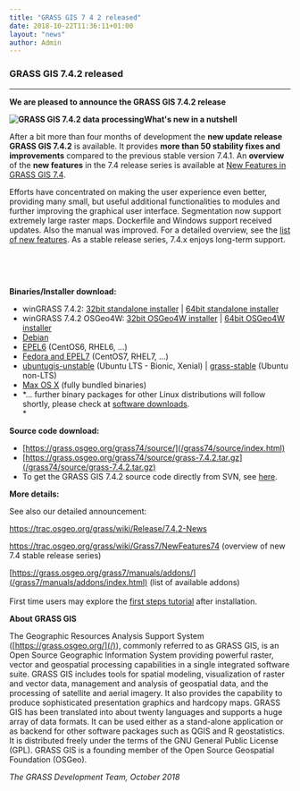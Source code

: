 ```yaml
---
title: "GRASS GIS 7 4 2 released"
date: 2018-10-22T11:36:11+01:00
layout: "news"
author: Admin
---
```


### GRASS GIS 7.4.2 released

------------------------------------------------------------------------

**We are pleased to announce the **GRASS GIS 7.4.2 **release******

**![GRASS GIS 7.4.2 data
processing](/images/news/grass741_screenshot.png)What's
new in a nutshell**

After a bit more than four months of development the **new update
release** **GRASS GIS 7.4.2** is available. It provides **more than 50
stability fixes and improvements** compared to the previous stable
version 7.4.1. An **overview** of the **new features** in the 7.4
release series is available at [New Features in GRASS GIS
7.4](https://trac.osgeo.org/grass/wiki/Grass7/NewFeatures74).

Efforts have concentrated on making the user experience even better,
providing many small, but useful additional functionalities to modules
and further improving the graphical user interface. Segmentation now
support extremely large raster maps. Dockerfile and Windows support
received updates. Also the manual was improved. For a detailed overview,
see the [list of new
features](https://trac.osgeo.org/grass/wiki/Grass7/NewFeatures74). As a
stable release series, 7.4.x enjoys long-term support.

 

 

**Binaries/Installer download:**

-   winGRASS 7.4.2: [32bit standalone
    installer](/grass74/binary/mswindows/native/x86/WinGRASS-7.4.2-1-Setup-x86.exe)
    \| [64bit standalone
    installer](/grass74/binary/mswindows/native/x86_64/WinGRASS-7.4.2-1-Setup-x86_64.exe)
-   winGRASS 7.4.2 OSGeo4W: [32bit OSGeo4W
    installer](http://download.osgeo.org/osgeo4w/osgeo4w-setup-x86.exe)
    \| [64bit OSGeo4W
    installer](http://download.osgeo.org/osgeo4w/osgeo4w-setup-x86_64.exe)
-   [Debian](https://packages.debian.org/grass)
-   [EPEL6](https://copr.fedorainfracloud.org/coprs/neteler/grass74_epel6)
    (CentOS6, RHEL6, \...)
-   [Fedora and
    EPEL7](https://copr.fedorainfracloud.org/coprs/neteler/grass74/)
    (CentOS7, RHEL7, \...)
-   [ubuntugis-unstable](https://launchpad.net/~ubuntugis/+archive/ubuntu/ubuntugis-unstable/+packages?field.name_filter=grass&field.status_filter=published&field.series_filter=)
    (Ubuntu LTS - Bionic, Xenial) \|
    [grass-stable](https://launchpad.net/~grass/+archive/ubuntu/grass-stable)
    (Ubuntu non-LTS)
-   [Max OS X](http://grassmac.wikidot.com/downloads) (fully bundled
    binaries)
-   *\... further binary packages for other Linux distributions will
    follow shortly, please check at [software
    downloads](/download/software/index.html).\
    *

**Source code download:**

-   [https://grass.osgeo.org/grass74/source/](/grass74/source/index.html)
-   [https://grass.osgeo.org/grass74/source/grass-7.4.2.tar.gz](/grass74/source/grass-7.4.2.tar.gz)
-   To get the GRASS GIS 7.4.2 source code directly from SVN, see
    [here](https://trac.osgeo.org/grass/wiki/Release/7.4.2-News#SVNSourceCode).

**More details:**

See also our detailed announcement:


<https://trac.osgeo.org/grass/wiki/Release/7.4.2-News>



<https://trac.osgeo.org/grass/wiki/Grass7/NewFeatures74> (overview of
new 7.4 stable release series)



[https://grass.osgeo.org/grass7/manuals/addons/](/grass7/manuals/addons/index.html)
(list of available addons)\
\
First time users may explore the [first steps
tutorial](/documentation/first-time-users/index.html) after
installation.


**About GRASS GIS**

The Geographic Resources Analysis Support System
([https://grass.osgeo.org/](/)), commonly referred
to as GRASS GIS, is an Open Source Geographic Information System
providing powerful raster, vector and geospatial processing capabilities
in a single integrated software suite. GRASS GIS includes tools for
spatial modeling, visualization of raster and vector data, management
and analysis of geospatial data, and the processing of satellite and
aerial imagery. It also provides the capability to produce sophisticated
presentation graphics and hardcopy maps. GRASS GIS has been translated
into about twenty languages and supports a huge array of data formats.
It can be used either as a stand-alone application or as backend for
other software packages such as QGIS and R geostatistics. It is
distributed freely under the terms of the GNU General Public License
(GPL). GRASS GIS is a founding member of the Open Source Geospatial
Foundation (OSGeo).

*The GRASS Development Team, October 2018*

